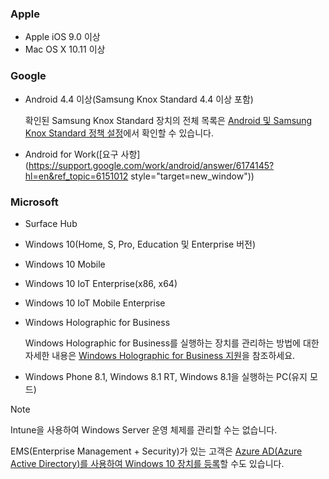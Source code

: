 

### <a name="apple"></a>Apple
- Apple iOS 9.0 이상
- Mac OS X 10.11 이상

### <a name="google"></a>Google
- Android 4.4 이상(Samsung Knox Standard 4.4 이상 포함)

  확인된 Samsung Knox Standard 장치의 전체 목록은 [Android 및 Samsung Knox Standard 정책 설정](/intune/supported-devices-browsers#supported-samsung-knox-standard-devices)에서 확인할 수 있습니다.


- Android for Work([요구 사항](https://support.google.com/work/android/answer/6174145?hl=en&ref_topic=6151012 style="target=new_window"))

### <a name="microsoft"></a>Microsoft

- Surface Hub
- Windows 10(Home, S, Pro, Education 및 Enterprise 버전)
- Windows 10 Mobile
- Windows 10 IoT Enterprise(x86, x64)
- Windows 10 IoT Mobile Enterprise
- Windows Holographic for Business

  Windows Holographic for Business를 실행하는 장치를 관리하는 방법에 대한 자세한 내용은 [Windows Holographic for Business 지원](../windows-holographic-for-business.md)을 참조하세요.

- Windows Phone 8.1, Windows 8.1 RT, Windows 8.1을 실행하는 PC(유지 모드)

> [!NOTE]
> Intune을 사용하여 Windows Server 운영 체제를 관리할 수는 없습니다.

EMS(Enterprise Management + Security)가 있는 고객은 [Azure AD(Azure Active Directory)를 사용하여 Windows 10 장치를 등록](/intune-classic/deploy-use/set-up-windows-device-management-with-microsoft-intune#azure-active-directory-enrollment)할 수도 있습니다.



